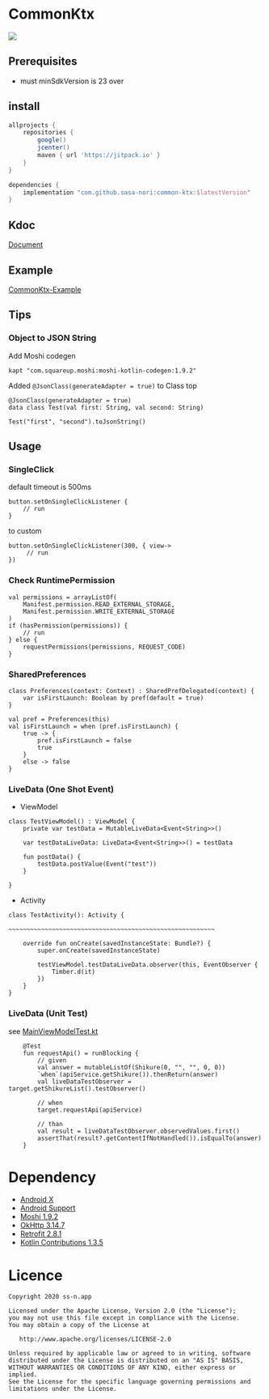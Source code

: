 # CommonKtx

[![](https://jitpack.io/v/sasa-nori/common-ktx.svg)](https://jitpack.io/#sasa-nori/common-ktx)

## Prerequisites

* must minSdkVersion is  23 over

## install

```build.gradle
allprojects {
    repositories {
        google()
        jcenter()
        maven { url 'https://jitpack.io' }
    }
}

```
```app/build.gradle
dependencies {
    implementation "com.github.sasa-nori:common-ktx:$latestVersion"
}
```

## Kdoc

[Document](https://sasa-nori.github.io/common-ktx/doc/library/)

## Example

[CommonKtx-Example](https://github.com/sasa-nori/CommonKtx-Example)

## Tips

### Object to JSON String

Add Moshi codegen

```
kapt "com.squareup.moshi:moshi-kotlin-codegen:1.9.2"
```

Added `@JsonClass(generateAdapter = true)` to Class top

```
@JsonClass(generateAdapter = true)
data class Test(val first: String, val second: String)
```

```
Test("first", "second").toJsonString()
```

## Usage

### SingleClick

default timeout is 500ms

```
button.setOnSingleClickListener {
    // run
}
```

to custom

```
button.setOnSingleClickListener(300, { view->
     // run
})
```


### Check RuntimePermission

```
val permissions = arrayListOf(
    Manifest.permission.READ_EXTERNAL_STORAGE,
    Manifest.permission.WRITE_EXTERNAL_STORAGE
)
if (hasPermission(permissions)) {
    // run
} else {
    requestPermissions(permissions, REQUEST_CODE)
}
```

### SharedPreferences

```
class Preferences(context: Context) : SharedPrefDelegated(context) {
    var isFirstLaunch: Boolean by pref(default = true)
}
```

```
val pref = Preferences(this)
val isFirstLaunch = when (pref.isFirstLaunch) {
    true -> {
        pref.isFirstLaunch = false
        true
    }
    else -> false
}
```

### LiveData (One Shot Event)

 
- ViewModel

```
class TestViewModel() : ViewModel {
    private var testData = MutableLiveData<Event<String>>()

    var testDataLiveData: LiveData<Event<String>>() = testData

    fun postData() {
        testData.postValue(Event("test"))
    }

}

```

- Activity

```
class TestActivity(): Activity {

~~~~~~~~~~~~~~~~~~~~~~~~~~~~~~~~~~~~~~~~~~~~~~~~~~~~~~~~~

    override fun onCreate(savedInstanceState: Bundle?) {
        super.onCreate(savedInstanceState)

        testViewModel.testDataLiveData.observer(this, EventObserver {
            Timber.d(it)
        })
    }
}

```

### LiveData (Unit Test)

see [MainViewModelTest.kt](https://github.com/sasa-nori/common-ktx/blob/develop/example/src/test/java/net/newstyleservice/example/MainViewModel.kt)

```
    @Test
    fun requestApi() = runBlocking {
        // given
        val answer = mutableListOf(Shikure(0, "", "", 0, 0))
        `when`(apiService.getShikure()).thenReturn(answer)
        val liveDataTestObserver = target.getShikureList().testObserver()

        // when
        target.requestApi(apiService)

        // than
        val result = liveDataTestObserver.observedValues.first()
        assertThat(result?.getContentIfNotHandled()).isEqualTo(answer)
    }
```

# Dependency

* [Android X](https://developer.android.com/jetpack/androidx)
* [Android Support](https://developer.android.com/topic/libraries/support-library)
* [Moshi 1.9.2](https://github.com/square/moshi)
* [OkHttp 3.14.7](https://github.com/square/okhttp/)
* [Retrofit 2.8.1](https://github.com/square/retrofit)
* [Kotlin Contributions 1.3.5](https://github.com/Kotlin/kotlinx.coroutines)

# Licence

```
Copyright 2020 ss-n.app

Licensed under the Apache License, Version 2.0 (the "License");
you may not use this file except in compliance with the License.
You may obtain a copy of the License at

   http://www.apache.org/licenses/LICENSE-2.0

Unless required by applicable law or agreed to in writing, software
distributed under the License is distributed on an "AS IS" BASIS,
WITHOUT WARRANTIES OR CONDITIONS OF ANY KIND, either express or implied.
See the License for the specific language governing permissions and
limitations under the License.
```
